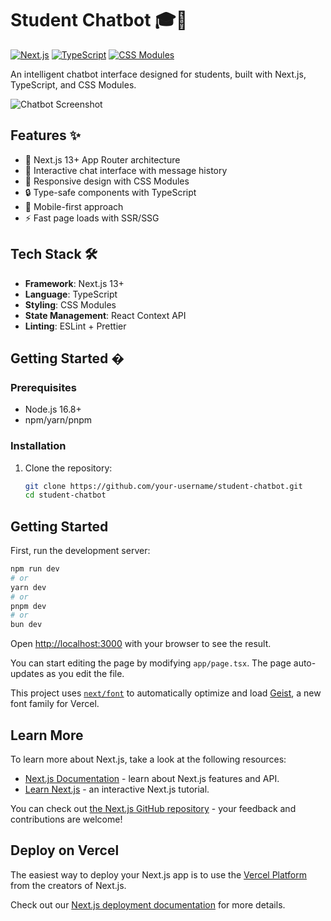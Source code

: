 # Student Chatbot 🎓🤖

[![Next.js](https://img.shields.io/badge/Next.js-13+-000000?logo=next.js)](https://nextjs.org/)
[![TypeScript](https://img.shields.io/badge/TypeScript-4.9+-3178C6?logo=typescript)](https://www.typescriptlang.org/)
[![CSS Modules](https://img.shields.io/badge/CSS%20Modules-✓-000000?logo=css3)](https://github.com/css-modules/css-modules)

An intelligent chatbot interface designed for students, built with Next.js, TypeScript, and CSS Modules.

![Chatbot Screenshot](./public/screenshot.png) <!-- Add your screenshot path -->

## Features ✨

- 🚀 Next.js 13+ App Router architecture
- 💬 Interactive chat interface with message history
- 🎨 Responsive design with CSS Modules
- 🔒 Type-safe components with TypeScript
- 📱 Mobile-first approach
- ⚡ Fast page loads with SSR/SSG

## Tech Stack 🛠️

- **Framework**: Next.js 13+
- **Language**: TypeScript
- **Styling**: CSS Modules
- **State Management**: React Context API
- **Linting**: ESLint + Prettier

## Getting Started �

### Prerequisites

- Node.js 16.8+
- npm/yarn/pnpm

### Installation

1. Clone the repository:
   ```bash
   git clone https://github.com/your-username/student-chatbot.git
   cd student-chatbot
## Getting Started

First, run the development server:

```bash
npm run dev
# or
yarn dev
# or
pnpm dev
# or
bun dev
```

Open [http://localhost:3000](http://localhost:3000) with your browser to see the result.

You can start editing the page by modifying `app/page.tsx`. The page auto-updates as you edit the file.

This project uses [`next/font`](https://nextjs.org/docs/app/building-your-application/optimizing/fonts) to automatically optimize and load [Geist](https://vercel.com/font), a new font family for Vercel.

## Learn More

To learn more about Next.js, take a look at the following resources:

- [Next.js Documentation](https://nextjs.org/docs) - learn about Next.js features and API.
- [Learn Next.js](https://nextjs.org/learn) - an interactive Next.js tutorial.

You can check out [the Next.js GitHub repository](https://github.com/vercel/next.js) - your feedback and contributions are welcome!

## Deploy on Vercel

The easiest way to deploy your Next.js app is to use the [Vercel Platform](https://vercel.com/new?utm_medium=default-template&filter=next.js&utm_source=create-next-app&utm_campaign=create-next-app-readme) from the creators of Next.js.

Check out our [Next.js deployment documentation](https://nextjs.org/docs/app/building-your-application/deploying) for more details.
